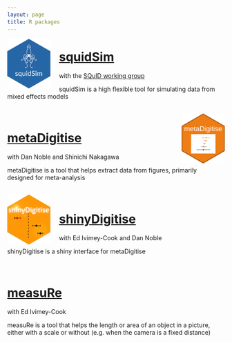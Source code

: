 ```yaml
---
layout: page
title: R packages
---
```


<img id='logo' src='squidSim_blue.png' align='left' alt='' style='padding-right:20px;' width='100'>

# [squidSim](https://github.com/squid-group/squidSim)
with the [SQuID working group](https://squid-group.github.io/squid-website/)

squidSim is a high flexible tool for simulating data from mixed effects models

<br />

<img id='logo' src='metaDigitise.png' align='right' alt='' style='padding-left:20px;' width='100'>

# [metaDigitise](https://github.com/daniel1noble/metaDigitise)
with Dan Noble and Shinichi Nakagawa

metaDigitise is a tool that helps extract data from figures, primarily designed for meta-analysis

<br />

<img id='logo' src='shinyDigitise.png' align='left' alt='' style='padding-right:20px;' width='100'>

# [shinyDigitise](https://github.com/EIvimeyCook/ShinyDigitise)
with Ed Ivimey-Cook and Dan Noble

shinyDigitise is a shiny interface for metaDigitise

<br />

<img id='logo' src='measurRe.jpeg' align='right' alt='' style='padding-left:20px;' width='100'>

# [measuRe](https://github.com/joelpick/measuRe) 
with Ed Ivimey-Cook

measuRe is a tool that helps the length or area of an object in a picture, either with a scale or without (e.g. when the camera is a fixed distance)
